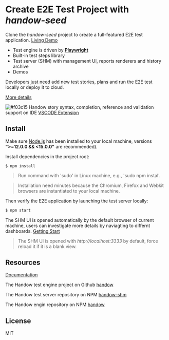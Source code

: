 # Create E2E Test Project with *handow-seed*

Clone the *handow-seed* project to create a full-featured E2E test application. [Living Demo](http://demo.shm.handow.org/reports)

+ Test engine is driven by **[Playwright](https://playwright.dev/)**
+ Built-in test steps library
+ Test server (SHM) with management UI, reports renderers and history archive
+ Demos

Developers just need add new test stories, plans and run the E2E test locally or deploy it to cloud.

[More details](https://github.com/newlifewj/handow-seed/wiki)

![#f03c15](https://via.placeholder.com/15/f03c15/000000?text=+) Handow story syntax, completion, reference and validation support on IDE [VSCODE Extension](https://github.com/newlifewj/handow-seed/wiki/IDE-Support)

## Install

Make sure [Node.js](https://nodejs.org/en/download/) has been installed to your local machine, versions **">=12.0.0 && <15.0.0"** are recommended).

Install dependencies in the project root:

```
$ npm install
```
> Run command with 'sudo' in Linux machine, e.g., 'sudo npm instal'.

> Installation need minutes because the Chromium, Firefox and Webkit browsers are instantiated to your local machine.

Then verify the E2E application by launching the test server locally:

```bash
$ npm start
```

The SHM UI is opened automatically by the default browser of current machine, users can investigate more details by naviagting to differnt dashboards. [Getting Start](https://github.com/newlifewj/handow-seed/wiki/Getting-Start)

> The SHM UI is opened with _http://localhost:3333_ by default, force reload it if it is a blank view.


## Resources

[Documentation](https://github.com/newlifewj/handow-seed/wiki)

The Handow test engine project on Github [handow](https://github.com/newlifewj/handow)

The Handow test server repository on NPM [handow-shm](https://www.npmjs.com/package/handow-shm)

The Handow engin repository on NPM [handow](https://www.npmjs.com/package/handow)

## License

MIT
